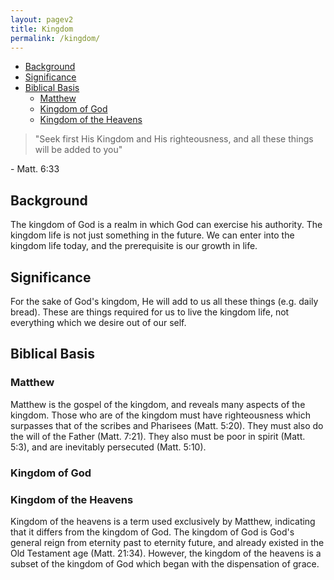 ```yaml
---
layout: pagev2
title: Kingdom
permalink: /kingdom/
---
```


- [Background](#background)
- [Significance](#significance)
- [Biblical Basis](#biblical-basis)
  - [Matthew](#matthew)
  - [Kingdom of God](#kingdom-of-god)
  - [Kingdom of the Heavens](#kingdom-of-the-heavens)
  
>"Seek first His Kingdom and His righteousness, and all these things will be added to you"

\- Matt. 6:33

## Background

The kingdom of God is a realm in which God can exercise his authority. The kingdom life is not just something in the future. We can enter into the kingdom life today, and the prerequisite is our growth in life.


## Significance
For the sake of God's kingdom, He will add to us all these things (e.g. daily bread). These are things required for us to live the kingdom life, not everything which we desire out of our self.

## Biblical Basis

### Matthew

Matthew is the gospel of the kingdom, and reveals many aspects of the kingdom. Those who are of the kingdom must have righteousness which surpasses that of the scribes and Pharisees (Matt. 5:20). They must also do the will of the Father (Matt. 7:21). They also must be poor in spirit (Matt. 5:3), and are inevitably persecuted (Matt. 5:10).

### Kingdom of God

### Kingdom of the Heavens

Kingdom of the heavens is a term used exclusively by Matthew, indicating that it differs from the kingdom of God. The kingdom of God is God's general reign from eternity past to eternity future, and already existed in the Old Testament age (Matt. 21:34). However, the kingdom of the heavens is a subset of the kingdom of God which began with the dispensation of grace.